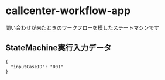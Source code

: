 # callcenter-workflow-app

問い合わせが来たときのワークフローを模したステートマシンです

## StateMachine実行入力データ
```
{
  "inputCaseID": "001"
}
```